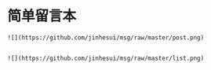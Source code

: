 # 简单留言本

    ![](https://github.com/jinhesui/msg/raw/master/post.png)  
    
    
    ![](https://github.com/jinhesui/msg/raw/master/list.png)

